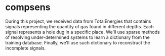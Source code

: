 # compsens

During this project, we received data from TotalEnergies that contains signals representing the quantity of gas found in different depths. Each signal represents a hole dug in a specific place. We'll use sparse methods of resolving under-determined systems to learn a dictionary from the training database. Finally, we'll use such dictionary to reconstruct the incomplete signals. 
